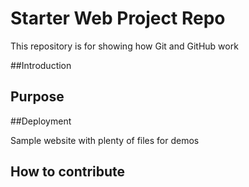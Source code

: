 # Starter Web Project Repo

This repository is for showing how Git and GitHub work

##Introduction

## Purpose 

##Deployment

Sample website with plenty of files for demos 

## How to contribute 